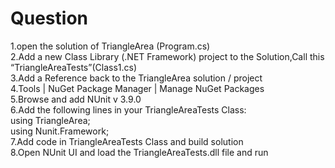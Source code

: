 # Question
1.open the solution of TriangleArea (Program.cs)   
2.Add a new Class Library (.NET Framework) project to the Solution,Call this “TriangleAreaTests”(Class1.cs)  
3.Add a Reference back to the TriangleArea solution / project  
4.Tools | NuGet Package Manager | Manage NuGet Packages  
5.Browse and add NUnit v 3.9.0  
6.Add the following lines in your TriangleAreaTests Class:  
   using TriangleArea;  
   using Nunit.Framework;  
7.Add code in TriangleAreaTests Class and build solution  
8.Open NUnit UI and load the TriangleAreaTests.dll file and run
